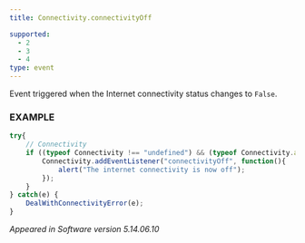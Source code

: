 ```yaml
---
title: Connectivity.connectivityOff

supported:
  - 2
  - 3
  - 4
type: event
---
```

Event triggered when the Internet connectivity status changes to `False`.

### EXAMPLE

```javascript
try{
	// Connectivity
	if ((typeof Connectivity !== "undefined") && (typeof Connectivity.addEventListener !== "undefined")) {
		Connectivity.addEventListener("connectivityOff", function(){
			alert("The internet connectivity is now off");
		});
	}
} catch(e) {
	DealWithConnectivityError(e);
}
```

*Appeared in Software version 5.14.06.10*